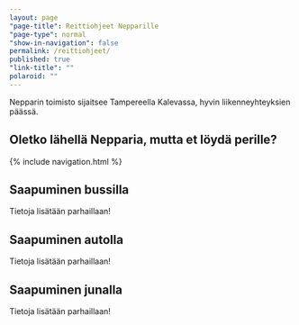 ```yaml
---
layout: page
"page-title": Reittiohjeet Nepparille
"page-type": normal
"show-in-navigation": false
permalink: /reittiohjeet/
published: true
"link-title": ""
polaroid: ""
---
```


Nepparin toimisto sijaitsee Tampereella Kalevassa, hyvin liikenneyhteyksien päässä.


## Oletko lähellä Nepparia, mutta et löydä perille?

{% include navigation.html %}


## Saapuminen bussilla

Tietoja lisätään parhaillaan!

## Saapuminen autolla

Tietoja lisätään parhaillaan!

## Saapuminen junalla

Tietoja lisätään parhaillaan!